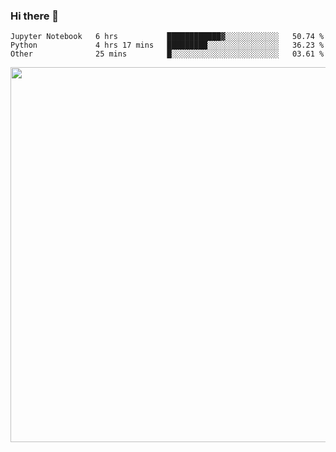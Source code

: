 ### Hi there 👋

<!--START_SECTION:waka-->

```text
Jupyter Notebook   6 hrs           ████████████▓░░░░░░░░░░░░   50.74 %
Python             4 hrs 17 mins   █████████░░░░░░░░░░░░░░░░   36.23 %
Other              25 mins         █░░░░░░░░░░░░░░░░░░░░░░░░   03.61 %
```

<!--END_SECTION:waka-->

<img src="https://wakatime.com/share/@QuantumA/fc1cfcd9-4c6f-41e9-9c18-f86f6df42a11.svg?sanitize=true" width="600">

<!--
**QuantumA/QuantumA** is a ✨ _special_ ✨ repository because its `README.md` (this file) appears on your GitHub profile.

Here are some ideas to get you started:

- 🔭 I’m currently working on ...
- 🌱 I’m currently learning ...
- 👯 I’m looking to collaborate on ...
- 🤔 I’m looking for help with ...
- 💬 Ask me about ...
- 📫 How to reach me: ...
- 😄 Pronouns: ...
- ⚡ Fun fact: ...
-->
